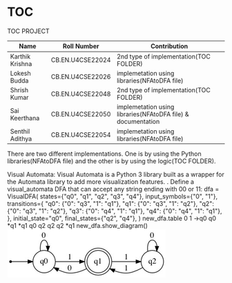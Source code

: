 # TOC
TOC PROJECT

|      Name          | Roll Number       |   Contribution                                                 |
|--------------------|-------------------|----------------------------------------------------------------|
| Karthik Krishna    | CB.EN.U4CSE22024  |  2nd type of implementation(TOC FOLDER)                        |
| Lokesh Budda       | CB.EN.U4CSE22026  |  implemetation using libraries(NFAtoDFA file)                  |
| Shrish Kumar       | CB.EN.U4CSE22048  |  2nd type of implementation(TOC FOLDER)                        |
| Sai Keerthana      | CB.EN.U4CSE22050  |  implemetation using libraries(NFAtoDFA file) & documentation  |
| Senthil Adithya    | CB.EN.U4CSE22054  |  implemetation using libraries(NFAtoDFA file)                  |


There are two different implementations.
One is by using the Python libraries(NFAtoDFA file) and the other is by using the logic(TOC FOLDER).

Visual Automata:
Visual Automata is a Python 3 library built as a wrapper for the Automata library to add more visualization features.
.
Define a visual_automata DFA that can accept any string ending with 00 or 11:
dfa = VisualDFA(
    states={"q0", "q1", "q2", "q3", "q4"},
    input_symbols={"0", "1"},
    transitions={
        "q0": {"0": "q3", "1": "q1"},
        "q1": {"0": "q3", "1": "q2"},
        "q2": {"0": "q3", "1": "q2"},
        "q3": {"0": "q4", "1": "q1"},
        "q4": {"0": "q4", "1": "q1"},
    },
    initial_state="q0",
    final_states={"q2", "q4"},
)
new_dfa.table
      0    1
→q0  q0  *q1
*q1  q0   q2
q2   q2  *q1
new_dfa.show_diagram()
![](https://github.com/LokeshBUD/TOC/blob/main/state.jpeg)
